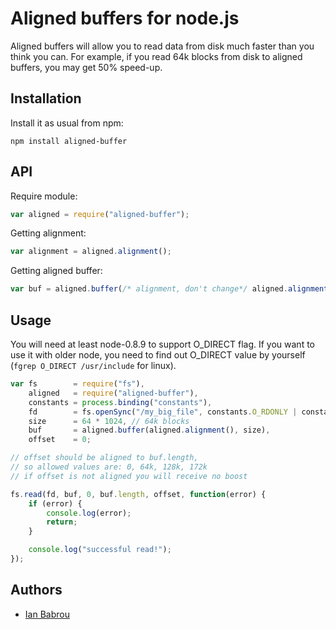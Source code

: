 # Aligned buffers for node.js

Aligned buffers will allow you to read data from disk much faster than you think you can.
For example, if you read 64k blocks from disk to aligned buffers, you may get 50% speed-up.

## Installation

Install it as usual from npm:

```
npm install aligned-buffer
```

## API

Require module:

```javascript
var aligned = require("aligned-buffer");
```

Getting alignment:

```javascript
var alignment = aligned.alignment();
```

Getting aligned buffer:

```javascript
var buf = aligned.buffer(/* alignment, don't change*/ aligned.alignment(), /* size */ 1024 * 64);
```

## Usage

You will need at least node-0.8.9 to support O_DIRECT flag.
If you want to use it with older node, you need to find out O_DIRECT
value by yourself (`fgrep O_DIRECT /usr/include` for linux).

```javascript
var fs        = require("fs"),
    aligned   = require("aligned-buffer"),
    constants = process.binding("constants"),
    fd        = fs.openSync("/my_big_file", constants.O_RDONLY | constants.O_DIRECT),
    size      = 64 * 1024, // 64k blocks
    buf       = aligned.buffer(aligned.alignment(), size),
    offset    = 0;

// offset should be aligned to buf.length,
// so allowed values are: 0, 64k, 128k, 172k
// if offset is not aligned you will receive no boost

fs.read(fd, buf, 0, buf.length, offset, function(error) {
    if (error) {
        console.log(error);
        return;
    }

    console.log("successful read!");
});
```

## Authors

* [Ian Babrou](https://github.com/bobrik)
